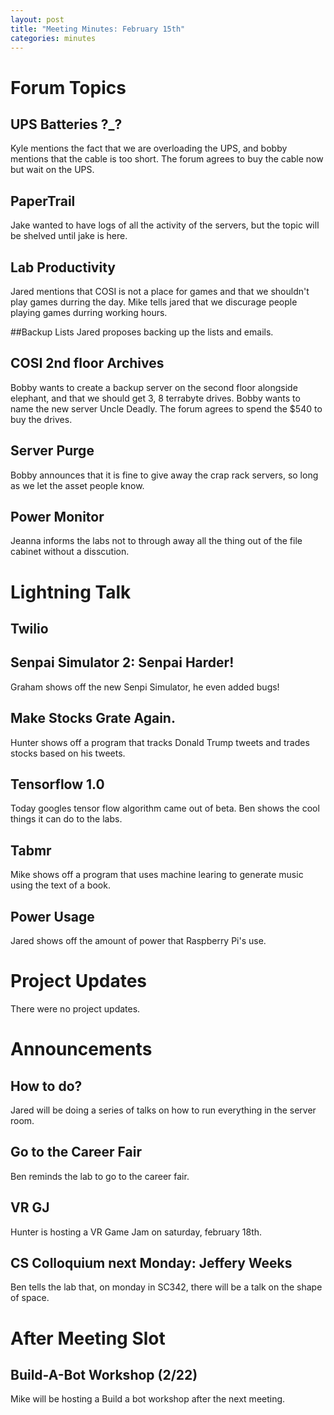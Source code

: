 ```yaml
---
layout: post
title: "Meeting Minutes: February 15th"
categories: minutes
---
```


# Forum Topics

## UPS Batteries ?_?
Kyle mentions the fact that we are overloading the UPS, and bobby mentions that the cable is too short. The forum agrees to buy the cable now but wait on the UPS.

## PaperTrail
Jake wanted to have logs of all the activity of the servers, but the topic will be shelved until jake is here.

## Lab Productivity
Jared mentions that COSI is not a place for games and that we shouldn't play games durring the day. Mike tells jared that we discurage people playing games durring working hours.

##Backup Lists
Jared proposes backing up the lists and emails.

## COSI 2nd floor Archives
Bobby wants to create a backup server on the second floor alongside elephant, and that we should get 3, 8 terrabyte drives. Bobby wants to name the new server Uncle Deadly. The forum agrees to spend the $540 to buy the drives.

## Server Purge
Bobby announces that it is fine to give away the crap rack servers, so long as we let the asset people know.

## Power Monitor
Jeanna informs the labs not to through away all the thing out of the file cabinet without a disscution.

# Lightning Talk

## Twilio


## Senpai Simulator 2: Senpai Harder!
Graham shows off the new Senpi Simulator, he even added bugs! 

## Make Stocks Grate Again.
Hunter shows off a program that tracks Donald Trump tweets and trades stocks based on his tweets.

## Tensorflow 1.0
Today googles tensor flow algorithm came out of beta. Ben shows the cool things it can do to the labs.

## Tabmr
Mike shows off a program that uses machine learing to generate music using the text of a book.

## Power Usage
Jared shows off the amount of power that Raspberry Pi's use. 

# Project Updates
There were no project updates.

# Announcements

## How to do?
Jared will be doing a series of talks on how to run everything in the server room.

## Go to the Career Fair
Ben reminds the lab to go to the career fair. 

## VR GJ
Hunter is hosting a VR Game Jam on saturday, february 18th. 

## CS Colloquium next Monday: Jeffery Weeks
Ben tells the lab that, on monday in SC342, there will be a talk on the shape of space.

# After Meeting Slot

## Build-A-Bot Workshop (2/22)
Mike will be hosting a Build a bot workshop after the next meeting.
